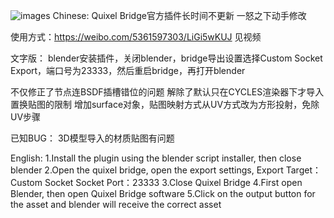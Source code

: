 ![images](https://github.com/BakaAkari/Images_lib/blob/main/Snipaste_2022-03-07_23-16-18.png)
Chinese:
Quixel Bridge官方插件长时间不更新
一怒之下动手修改

使用方式：https://weibo.com/5361597303/LiGi5wKUJ 见视频

文字版：
    blender安装插件，关闭blender，bridge导出设置选择Custom Socket Export，端口号为23333，然后重启bridge，再打开blender

不仅修正了节点连BSDF插槽错位的问题
解除了默认只在CYCLES渲染器下才导入置换贴图的限制
增加surface对象，贴图映射方式从UV方式改为方形投射，免除UV步骤

已知BUG：
    3D模型导入的材质贴图有问题

English:
1.Install the plugin using the blender script installer, then close blender
2.Open the quixel bridge, open the export settings,
    Export Target：Custom Socket 
    Socket Port：23333
3.Close Quixel Bridge
4.First open Blender, then open Quixel Bridge software
5.Click on the output button for the asset and blender will receive the correct asset
